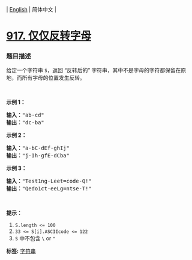| [English](README_EN.md) | 简体中文 |

# [917. 仅仅反转字母](https://leetcode-cn.com/problems/reverse-only-letters)
 ### 题目描述
<p>给定一个字符串&nbsp;<code>S</code>，返回&nbsp;&ldquo;反转后的&rdquo;&nbsp;字符串，其中不是字母的字符都保留在原地，而所有字母的位置发生反转。</p>

<p>&nbsp;</p>

<ol>
</ol>

<p><strong>示例 1：</strong></p>

<pre><strong>输入：</strong>&quot;ab-cd&quot;
<strong>输出：</strong>&quot;dc-ba&quot;
</pre>

<p><strong>示例 2：</strong></p>

<pre><strong>输入：</strong>&quot;a-bC-dEf-ghIj&quot;
<strong>输出：</strong>&quot;j-Ih-gfE-dCba&quot;
</pre>

<p><strong>示例 3：</strong></p>

<pre><strong>输入：</strong>&quot;Test1ng-Leet=code-Q!&quot;
<strong>输出：</strong>&quot;Qedo1ct-eeLg=ntse-T!&quot;
</pre>

<p>&nbsp;</p>

<p><strong>提示：</strong></p>

<ol>
	<li><code>S.length &lt;= 100</code></li>
	<li><code>33 &lt;= S[i].ASCIIcode &lt;= 122</code>&nbsp;</li>
	<li><code>S</code> 中不包含&nbsp;<code>\</code> or <code>&quot;</code></li>
</ol>

**标签:**  [字符串](https://leetcode-cn.com/tag/string) 